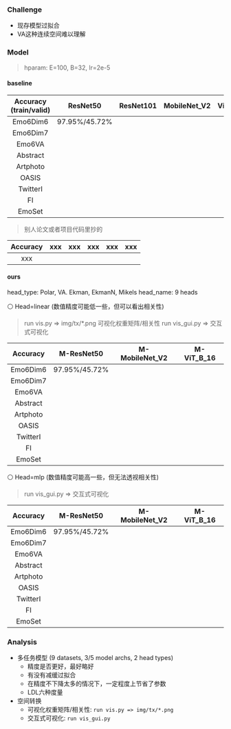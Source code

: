 ### Challenge

- 现存模型过拟合
- VA这种连续空间难以理解


### Model

> hparam: E=100, B=32, lr=2e-5

#### baseline

| Accuracy (train/valid) | ResNet50 | ResNet101 | MobileNet_V2 | ViT_B_16 | ViT_B_32 |
| :-: | :-: | :-: | :-: | :-: | :-: |
| Emo6Dim6 | 97.95%/45.72% |  |  |  |  |  |
| Emo6Dim7 |  |  |  |  |  |  |
| Emo6VA   |  |  |  |  |  |  |
| Abstract |  |  |  |  |  |  |
| Artphoto |  |  |  |  |  |  |
| OASIS    |  |  |  |  |  |  |
| TwitterI |  |  |  |  |  |  |
| FI       |  |  |  |  |  |  |
| EmoSet   |  |  |  |  |  |  |

> 别人论文或者项目代码里抄的

| Accuracy | xxx | xxx | xxx | xxx | xxx |
| :-: | :-: | :-: | :-: | :-: | :-: |
| xxx |  |  |  |  |  |  |

#### ours

head_type: Polar, VA. Ekman, EkmanN, Mikels
head_name: 9 heads

⚪ Head=linear (数值精度可能低一些，但可以看出相关性)

> run vis.py => img/tx/*.png 可视化权重矩阵/相关性
> run vis_gui.py => 交互式可视化

| Accuracy | M-ResNet50 | M-MobileNet_V2 | M-ViT_B_16 |
| :-: | :-: | :-: | :-: |
| Emo6Dim6 | 97.95%/45.72% |  |  |  |
| Emo6Dim7 |  |  |  |  |
| Emo6VA   |  |  |  |  |
| Abstract |  |  |  |  |
| Artphoto |  |  |  |  |
| OASIS    |  |  |  |  |
| TwitterI |  |  |  |  |
| FI       |  |  |  |  |
| EmoSet   |  |  |  |  |

⚪ Head=mlp (数值精度可能高一些，但无法透视相关性)

> run vis_gui.py => 交互式可视化

| Accuracy | M-ResNet50 | M-MobileNet_V2 | M-ViT_B_16 |
| :-: | :-: | :-: | :-: |
| Emo6Dim6 | 97.95%/45.72% |  |  |  |
| Emo6Dim7 |  |  |  |  |
| Emo6VA   |  |  |  |  |
| Abstract |  |  |  |  |
| Artphoto |  |  |  |  |
| OASIS    |  |  |  |  |
| TwitterI |  |  |  |  |
| FI       |  |  |  |  |
| EmoSet   |  |  |  |  |


### Analysis

- 多任务模型 (9 datasets, 3/5 model archs, 2 head types)
  - 精度是否更好，最好略好
  - 有没有减缓过拟合
  - 在精度不下降太多的情况下，一定程度上节省了参数
  - LDL六种度量
- 空间转换
  - 可视化权重矩阵/相关性: `run vis.py => img/tx/*.png`
  - 交互式可视化: `run vis_gui.py`
